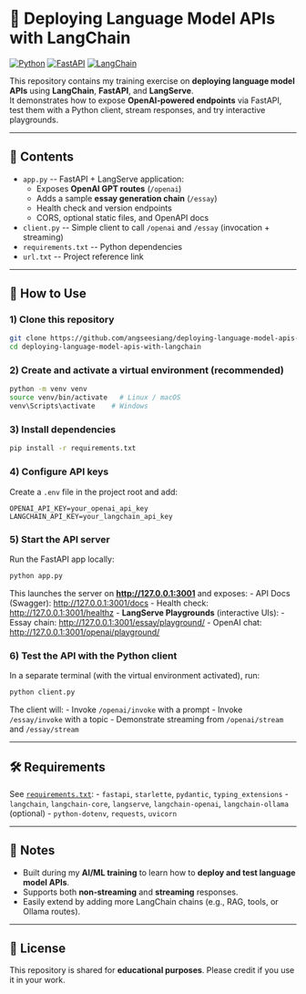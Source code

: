 # 🚀 Deploying Language Model APIs with LangChain

[![Python](https://img.shields.io/badge/Python-3.9%2B-blue)](#)
[![FastAPI](https://img.shields.io/badge/FastAPI-Web%20Framework-green)](#)
[![LangChain](https://img.shields.io/badge/LangChain-Framework-orange)](#)

This repository contains my training exercise on **deploying language
model APIs** using **LangChain**, **FastAPI**, and **LangServe**.\
It demonstrates how to expose **OpenAI‑powered endpoints** via FastAPI,
test them with a Python client, stream responses, and try interactive
playgrounds.

------------------------------------------------------------------------

## 📖 Contents

-   `app.py` -- FastAPI + LangServe application:
    -   Exposes **OpenAI GPT routes** (`/openai`)
    -   Adds a sample **essay generation chain** (`/essay`)
    -   Health check and version endpoints
    -   CORS, optional static files, and OpenAPI docs
-   `client.py` -- Simple client to call `/openai` and `/essay`
    (invocation + streaming)
-   `requirements.txt` -- Python dependencies
-   `url.txt` -- Project reference link

------------------------------------------------------------------------

## 🚀 How to Use

### 1) Clone this repository

``` bash
git clone https://github.com/angseesiang/deploying-language-model-apis-with-langchain.git
cd deploying-language-model-apis-with-langchain
```

### 2) Create and activate a virtual environment (recommended)

``` bash
python -m venv venv
source venv/bin/activate   # Linux / macOS
venv\Scripts\activate    # Windows
```

### 3) Install dependencies

``` bash
pip install -r requirements.txt
```

### 4) Configure API keys

Create a `.env` file in the project root and add:

    OPENAI_API_KEY=your_openai_api_key
    LANGCHAIN_API_KEY=your_langchain_api_key

### 5) Start the API server

Run the FastAPI app locally:

``` bash
python app.py
```

This launches the server on **http://127.0.0.1:3001** and exposes: - API
Docs (Swagger): http://127.0.0.1:3001/docs - Health check:
http://127.0.0.1:3001/healthz - **LangServe Playgrounds** (interactive
UIs): - Essay chain: http://127.0.0.1:3001/essay/playground/ - OpenAI
chat: http://127.0.0.1:3001/openai/playground/

### 6) Test the API with the Python client

In a separate terminal (with the virtual environment activated), run:

``` bash
python client.py
```

The client will: - Invoke `/openai/invoke` with a prompt - Invoke
`/essay/invoke` with a topic - Demonstrate streaming from
`/openai/stream` and `/essay/stream`

------------------------------------------------------------------------

## 🛠️ Requirements

See [`requirements.txt`](requirements.txt): - `fastapi`, `starlette`,
`pydantic`, `typing_extensions` - `langchain`, `langchain-core`,
`langserve`, `langchain-openai`, `langchain-ollama` (optional) -
`python-dotenv`, `requests`, `uvicorn`

------------------------------------------------------------------------

## 📌 Notes

-   Built during my **AI/ML training** to learn how to **deploy and test
    language model APIs**.
-   Supports both **non‑streaming** and **streaming** responses.
-   Easily extend by adding more LangChain chains (e.g., RAG, tools, or
    Ollama routes).

------------------------------------------------------------------------

## 📜 License

This repository is shared for **educational purposes**. Please credit if
you use it in your work.
